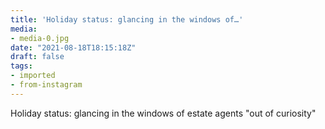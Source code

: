 ```yaml
---
title: 'Holiday status: glancing in the windows of…'
media:
- media-0.jpg
date: "2021-08-18T18:15:18Z"
draft: false
tags:
- imported
- from-instagram
---
```

Holiday status: glancing in the windows of estate agents "out of curiosity"
